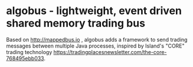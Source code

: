# algobus - lightweight, event driven shared memory trading bus

Based on http://mappedbus.io , algobus adds a framework to send trading messages between multiple Java processes, inspired by Island's "CORE" trading technology https://tradingplacesnewsletter.com/the-core-768495ebb033.

